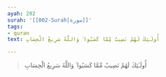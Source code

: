 ```yaml
---
ayah: 202
surah: '[[002-Surah|سورة]]'
tags:
- quran
text: أُولَـٰئِكَ لَهُمْ نَصِيبٌ مِّمَّا كَسَبُوا ۚ وَاللَّهُ سَرِيعُ الْحِسَابِ

---
```

> أُولَـٰئِكَ لَهُمْ نَصِيبٌ مِّمَّا كَسَبُوا ۚ وَاللَّهُ سَرِيعُ الْحِسَابِ
